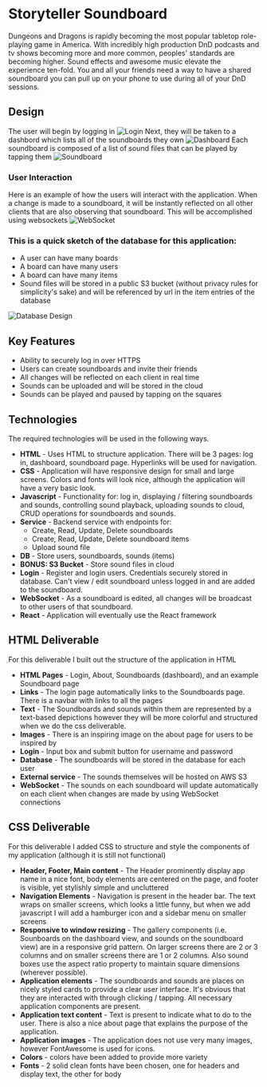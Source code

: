 # Storyteller Soundboard
Dungeons and Dragons is rapidly becoming the most popular tabletop role-playing game in America. With incredibly high production DnD podcasts and tv shows becoming more and more common, peoples' standards are becoming higher. Sound effects and awesome music elevate the experience ten-fold. You and all your friends need a way to have a shared soundboard you can pull up on your phone to use during all of your DnD sessions.

## Design
The user will begin by logging in
![Login](assets/Login.png)
Next, they will be taken to a dashbord which lists all of the soundboards they own
![Dashboard](assets/Dashboard.png)
Each soundboard is composed of a list of sound files that can be played by tapping them
![Soundboard](assets/Soundboard.png)
### User Interaction
Here is an example of how the users will interact with the application. When a change is made to a soundboard, it will be instantly reflected on all other clients that are also observing that soundboard. This will be accomplished using websockets
![WebSocket](assets/WebSocket.png)
### This is a quick sketch of the database for this application:
- A user can have many boards
- A board can have many users
- A board can have many items
- Sound files will be stored in a public S3 bucket (without privacy rules for simplicity's sake) and will be referenced by url in the item entries of the database

![Database Design](assets/DatabaseDesign.png)

## Key Features
- Ability to securely log in over HTTPS
- Users can create soundboards and invite their friends
- All changes will be reflected on each client in real time
- Sounds can be uploaded and will be stored in the cloud
- Sounds can be played and paused by tapping on the squares

## Technologies
The required technologies will be used in the following ways.
- **HTML** - Uses HTML to structure application. There will be 3 pages: log in, dashboard, soundboard page. Hyperlinks will be used for navigation.
- **CSS** - Application will have responsive design for small and large screens. Colors and fonts will look nice, although the application will have a very basic look.
- **Javascript** - Functionality for: log in, displaying / filtering soundboards and sounds, controlling sound playback, uploading sounds to cloud, CRUD operations for soundboards and sounds.
- **Service** - Backend service with endpoints for:
  - Create, Read, Update, Delete soundboards
  - Create, Read, Update, Delete soundboard items
  - Upload sound file
- **DB** - Store users, soundboards, sounds (items)
- **BONUS: S3 Bucket** - Store sound files in cloud
- **Login** - Register and login users. Credentials securely stored in database. Can't view / edit soundboard unless logged in and are added to the soundboard.
- **WebSocket** - As a soundboard is edited, all changes will be broadcast to other users of that soundboard.
- **React** - Application will eventually use the React framework

## HTML Deliverable
For this deliverable I built out the structure of the application in HTML
- **HTML Pages** - Login, About, Soundboards (dashboard), and an example Soundboard page
- **Links** - The login page automatically links to the Soundboards page. There is a navbar with links to all the pages
- **Text** - The Soundboards and sounds within them are represented by a text-based depictions
however they will be more colorful and structured when we do the css deliverable.
- **Images** - There is an inspiring image on the about page for users to be inspired by
- **Login** - Input box and submit button for username and password
- **Database** - The soundboards will be stored in the database for each user
- **External service** - The sounds themselves will be hosted on AWS S3
- **WebSocket** - The sounds on each soundboard will update automatically on each client when
changes are made by using WebSocket connections

## CSS Deliverable
For this deliverable I added CSS to structure and style the components of my application (although it is still not functional)
- **Header, Footer, Main content** - The Header prominently display app name in a nice font, body elements are centered on the page, and footer is visible, yet stylishly simple and uncluttered
- **Navigation Elements** - Navigation is present in the header bar. The text wraps on smaller screens, which looks a little funny, but when we add javascript I will add a hamburger icon and a sidebar menu on smaller screens
- **Responsive to window resizing** - The gallery components (i.e. Sounboards on the dashboard view, and sounds on the soundboard view) are in a responsive grid pattern. On larger screens there are 2 or 3 columns and on smaller screens there are 1 or 2 columns. Also sound boxes use the aspect ratio property to maintain square dimensions (wherever possible).
- **Application elements** - The soundboards and sounds are places on nicely styled cards to provide a clear user interface. It's obvious that they are interacted with through clicking / tapping. All necessary application components are present.
- **Application text content** - Text is present to indicate what to do to the user. There is also a nice about page that explains the purpose of the application.
- **Application images** - The application does not use very many images, however FontAwesome is used for icons.
- **Colors** - colors have been added to provide more variety
- **Fonts** - 2 solid clean fonts have been chosen, one for headers and display text, the other for body